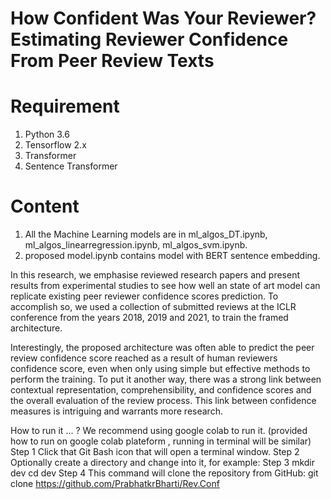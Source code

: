 # How Confident Was Your Reviewer? Estimating Reviewer Confidence From Peer Review Texts 


# Requirement

1. Python 3.6
2. Tensorflow 2.x
3. Transformer
4. Sentence Transformer

# Content

1. All the Machine Learning models are in ml_algos_DT.ipynb, ml_algos_linearregression.ipynb, ml_algos_svm.ipynb. 
2. proposed model.ipynb contains model with BERT sentence embedding.

In this research, we emphasise reviewed research papers and present results from experimental studies to see how well an state of art model can replicate existing peer reviewer confidence scores prediction. To accomplish so, we used a collection of submitted reviews at the ICLR conference from the years 2018, 2019 and 2021, to train the framed architecture.

Interestingly, the proposed architecture was often able to predict the peer review confidence score reached as a result of human reviewers confidence score, even when only using simple but effective methods to perform the training. To put it another way, there was a strong link between contextual representation, comprehensibility, and confidence scores and the overall evaluation of the review process. This link between confidence measures is intriguing and warrants more research.

How to run it ... ? We recommend using google colab to run it. (provided how to run on google colab plateform , running in terminal will be similar) Step 1 Click that Git Bash icon that will open a terminal window. Step 2 Optionally create a directory and change into it, for example: Step 3 mkdir dev cd dev Step 4 This command will clone the repository from GitHub: git clone https://github.com/PrabhatkrBharti/Rev.Conf
